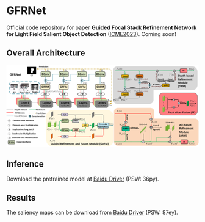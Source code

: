 # GFRNet
Official code repository for paper **Guided Focal Stack Refinement Network for Light Field Salient Object Detection** ([ICME2023](https://arxiv.org/abs/2305.05260)).
Coming soon!

## Overall Architecture
![Overall architecture of GFRNet](picture/network.png)

## Inference
Download the pretrained model at [Baidu Driver](https://github.com/Yboera/GFRNet) (PSW: 36py).

## Results
The saliency maps can be download from [Baidu Driver](https://pan.baidu.com/s/1UCgpKYhnqdjcROtJ1Zsa3A) (PSW: 87ey).

 

